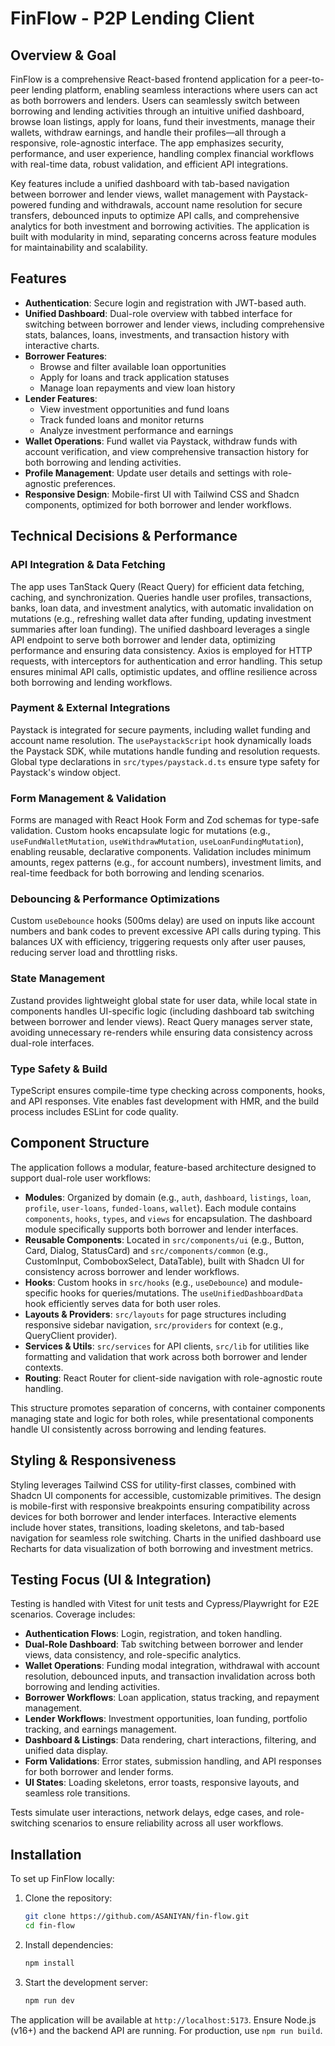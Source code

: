 # FinFlow - P2P Lending Client

## Overview & Goal

FinFlow is a comprehensive React-based frontend application for a peer-to-peer lending platform, enabling seamless interactions where users can act as both borrowers and lenders. Users can seamlessly switch between borrowing and lending activities through an intuitive unified dashboard, browse loan listings, apply for loans, fund their investments, manage their wallets, withdraw earnings, and handle their profiles—all through a responsive, role-agnostic interface. The app emphasizes security, performance, and user experience, handling complex financial workflows with real-time data, robust validation, and efficient API integrations.

Key features include a unified dashboard with tab-based navigation between borrower and lender views, wallet management with Paystack-powered funding and withdrawals, account name resolution for secure transfers, debounced inputs to optimize API calls, and comprehensive analytics for both investment and borrowing activities. The application is built with modularity in mind, separating concerns across feature modules for maintainability and scalability.

## Features

- **Authentication**: Secure login and registration with JWT-based auth.
- **Unified Dashboard**: Dual-role overview with tabbed interface for switching between borrower and lender views, including comprehensive stats, balances, loans, investments, and transaction history with interactive charts.
- **Borrower Features**:
  - Browse and filter available loan opportunities
  - Apply for loans and track application statuses
  - Manage loan repayments and view loan history
- **Lender Features**:
  - View investment opportunities and fund loans
  - Track funded loans and monitor returns
  - Analyze investment performance and earnings
- **Wallet Operations**: Fund wallet via Paystack, withdraw funds with account verification, and view comprehensive transaction history for both borrowing and lending activities.
- **Profile Management**: Update user details and settings with role-agnostic preferences.
- **Responsive Design**: Mobile-first UI with Tailwind CSS and Shadcn components, optimized for both borrower and lender workflows.

## Technical Decisions & Performance

### API Integration & Data Fetching

The app uses TanStack Query (React Query) for efficient data fetching, caching, and synchronization. Queries handle user profiles, transactions, banks, loan data, and investment analytics, with automatic invalidation on mutations (e.g., refreshing wallet data after funding, updating investment summaries after loan funding). The unified dashboard leverages a single API endpoint to serve both borrower and lender data, optimizing performance and ensuring data consistency. Axios is employed for HTTP requests, with interceptors for authentication and error handling. This setup ensures minimal API calls, optimistic updates, and offline resilience across both borrowing and lending workflows.

### Payment & External Integrations

Paystack is integrated for secure payments, including wallet funding and account name resolution. The `usePaystackScript` hook dynamically loads the Paystack SDK, while mutations handle funding and resolution requests. Global type declarations in `src/types/paystack.d.ts` ensure type safety for Paystack's window object.

### Form Management & Validation

Forms are managed with React Hook Form and Zod schemas for type-safe validation. Custom hooks encapsulate logic for mutations (e.g., `useFundWalletMutation`, `useWithdrawMutation`, `useLoanFundingMutation`), enabling reusable, declarative components. Validation includes minimum amounts, regex patterns (e.g., for account numbers), investment limits, and real-time feedback for both borrowing and lending scenarios.

### Debouncing & Performance Optimizations

Custom `useDebounce` hooks (500ms delay) are used on inputs like account numbers and bank codes to prevent excessive API calls during typing. This balances UX with efficiency, triggering requests only after user pauses, reducing server load and throttling risks.

### State Management

Zustand provides lightweight global state for user data, while local state in components handles UI-specific logic (including dashboard tab switching between borrower and lender views). React Query manages server state, avoiding unnecessary re-renders while ensuring data consistency across dual-role interfaces.

### Type Safety & Build

TypeScript ensures compile-time type checking across components, hooks, and API responses. Vite enables fast development with HMR, and the build process includes ESLint for code quality.

## Component Structure

The application follows a modular, feature-based architecture designed to support dual-role user workflows:

- **Modules**: Organized by domain (e.g., `auth`, `dashboard`, `listings`, `loan`, `profile`, `user-loans`, `funded-loans`, `wallet`). Each module contains `components`, `hooks`, `types`, and `views` for encapsulation. The dashboard module specifically supports both borrower and lender interfaces.
- **Reusable Components**: Located in `src/components/ui` (e.g., Button, Card, Dialog, StatusCard) and `src/components/common` (e.g., CustomInput, ComboboxSelect, DataTable), built with Shadcn UI for consistency across borrower and lender workflows.
- **Hooks**: Custom hooks in `src/hooks` (e.g., `useDebounce`) and module-specific hooks for queries/mutations. The `useUnifiedDashboardData` hook efficiently serves data for both user roles.
- **Layouts & Providers**: `src/layouts` for page structures including responsive sidebar navigation, `src/providers` for context (e.g., QueryClient provider).
- **Services & Utils**: `src/services` for API clients, `src/lib` for utilities like formatting and validation that work across both borrower and lender contexts.
- **Routing**: React Router for client-side navigation with role-agnostic route handling.

This structure promotes separation of concerns, with container components managing state and logic for both roles, while presentational components handle UI consistently across borrowing and lending features.

## Styling & Responsiveness

Styling leverages Tailwind CSS for utility-first classes, combined with Shadcn UI components for accessible, customizable primitives. The design is mobile-first with responsive breakpoints ensuring compatibility across devices for both borrower and lender interfaces. Interactive elements include hover states, transitions, loading skeletons, and tab-based navigation for seamless role switching. Charts in the unified dashboard use Recharts for data visualization of both borrowing and investment metrics.

## Testing Focus (UI & Integration)

Testing is handled with Vitest for unit tests and Cypress/Playwright for E2E scenarios. Coverage includes:

- **Authentication Flows**: Login, registration, and token handling.
- **Dual-Role Dashboard**: Tab switching between borrower and lender views, data consistency, and role-specific analytics.
- **Wallet Operations**: Funding modal integration, withdrawal with account resolution, debounced inputs, and transaction invalidation across both borrowing and lending activities.
- **Borrower Workflows**: Loan application, status tracking, and repayment management.
- **Lender Workflows**: Investment opportunities, loan funding, portfolio tracking, and earnings management.
- **Dashboard & Listings**: Data rendering, chart interactions, filtering, and unified data display.
- **Form Validations**: Error states, submission handling, and API responses for both borrower and lender forms.
- **UI States**: Loading skeletons, error toasts, responsive layouts, and seamless role transitions.

Tests simulate user interactions, network delays, edge cases, and role-switching scenarios to ensure reliability across all user workflows.

## Installation

To set up FinFlow locally:

1. Clone the repository:

   ```bash
   git clone https://github.com/ASANIYAN/fin-flow.git
   cd fin-flow
   ```

2. Install dependencies:

   ```bash
   npm install
   ```

3. Start the development server:
   ```bash
   npm run dev
   ```

The application will be available at `http://localhost:5173`. Ensure Node.js (v16+) and the backend API are running. For production, use `npm run build`.
